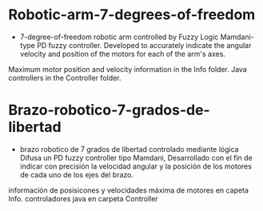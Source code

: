 # Robotic-arm-7-degrees-of-freedom

- 7-degree-of-freedom robotic arm controlled by Fuzzy Logic Mamdani-type PD fuzzy controller. Developed to accurately indicate the angular velocity and position of the motors for each of the arm's axes.

Maximum motor position and velocity information in the Info folder. Java controllers in the Controller folder.


# Brazo-robotico-7-grados-de-libertad 

- brazo robotico de 7 grados de libertad controlado mediante lógica Difusa un PD fuzzy controller tipo Mamdani, Desarrollado con el fin de indicar con precisión la velocidad angular y la posición de los motores de cada uno de los ejes del brazo. 


información de posisicones y velocidades máxima de motores en capeta Info. controladores java en carpeta Controller
